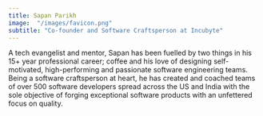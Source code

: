 ```yaml
---
title: Sapan Parikh
image:  "/images/favicon.png"
subtitle: "Co-founder and Software Craftsperson at Incubyte"
---
```

A tech evangelist and mentor, Sapan has been fuelled by two things in his 15+ year professional career; coffee and his love of designing self-motivated, high-performing and passionate software engineering teams. Being a software craftsperson at heart, he has created and coached teams of over 500 software developers spread across the US and India with the sole objective of forging exceptional software products with an unfettered focus on quality. 
